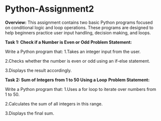 # Python-Assignment2
**Overview:**
This assignment contains two basic Python programs focused on conditional logic and loop operations. These programs are designed to help beginners practice user input handling, decision making, and loops.

**Task 1: Check if a Number is Even or Odd**
**Problem Statement:**

Write a Python program that:
1.Takes an integer input from the user.

2.Checks whether the number is even or odd using an if-else statement.

3.Displays the result accordingly.

**Task 2: Sum of Integers from 1 to 50 Using a Loop**
**Problem Statement:**

Write a Python program that:
1.Uses a for loop to iterate over numbers from 1 to 50.

2.Calculates the sum of all integers in this range.

3.Displays the final sum.
